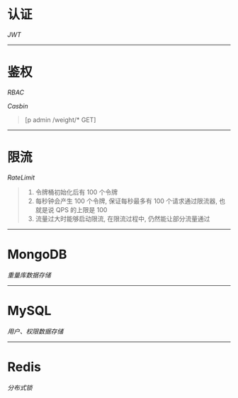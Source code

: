 
# 认证
*JWT*
***

# 鉴权
*RBAC*

*Casbin*
>[p admin /weight/* GET]

***

# 限流
*RateLimit*
>1. 令牌桶初始化后有 100 个令牌
>2. 每秒钟会产生 100 个令牌, 保证每秒最多有 100 个请求通过限流器, 也就是说 QPS 的上限是 100
>3. 流量过大时能够启动限流, 在限流过程中, 仍然能让部分流量通过

***

# MongoDB
*重量库数据存储*

***

# MySQL
*用户、权限数据存储*

***

# Redis
*分布式锁*